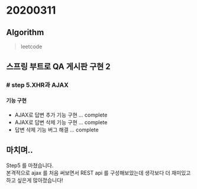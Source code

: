 # 20200311

## Algorithm
> leetcode  

## 스프링 부트로 QA 게시판 구현 2
### # step 5.XHR과 AJAX
#### 기능 구현

- AJAX로 답변 추가 기능 구현 ... complete
- AJAX로 답변 삭제 기능 구현 ... complete
- 답변 삭제 기능 버그 해결 ... complete
    
## 마치며.. 
Step5 를 마쳤습니다.  
본격적으로 ajax 를 처음 써보면서 REST api 를 구성해보았는데 생각보다 더 재미있고 하고 싶은게 많아졌습니다!
